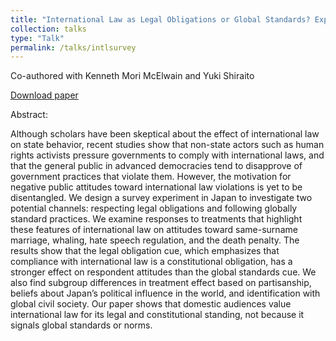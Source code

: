 ```yaml
---
title: "International Law as Legal Obligations or Global Standards? Experimental Evidence from Japan"
collection: talks
type: "Talk"
permalink: /talks/intlsurvey
---
```

Co-authored with Kenneth Mori McElwain and Yuki Shiraito

[Download paper](https://papers.ssrn.com/sol3/papers.cfm?abstract_id=3800474)

Abstract: 

Although scholars have been skeptical about the effect of international law on state behavior,
recent studies show that non-state actors such as human rights activists pressure governments
to comply with international laws, and that the general public in advanced democracies tend to
disapprove of government practices that violate them. However, the motivation for negative public
attitudes toward international law violations is yet to be disentangled. We design a survey experiment
in Japan to investigate two potential channels: respecting legal obligations and following globally standard practices.
We examine responses to treatments that highlight these features of international law on attitudes toward same-surname marriage,
whaling, hate speech regulation, and the death penalty. The results show that the legal obligation cue, 
which emphasizes that compliance with international law is a constitutional obligation, 
has a stronger effect on respondent attitudes than the global standards cue. We also find subgroup differences 
in treatment effect based on partisanship, beliefs about Japan’s political influence in the world, 
and identification with global civil society. Our paper shows that domestic audiences value international law 
for its legal and constitutional standing, not because it signals global standards or norms.
